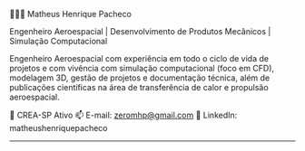 👨🏻‍🚀 Matheus Henrique Pacheco

Engenheiro Aeroespacial | Desenvolvimento de Produtos Mecânicos | Simulação Computacional

Engenheiro Aeroespacial com experiência em todo o ciclo de vida de projetos e com vivência com simulação computacional (foco em CFD), modelagem 3D, gestão de projetos e documentação técnica, além de publicações científicas na área de transferência de calor e propulsão aeroespacial.

📍 CREA-SP Ativo
📫 E-mail: zeromhp@gmail.com
🔗 LinkedIn: matheushenriquepacheco

---

